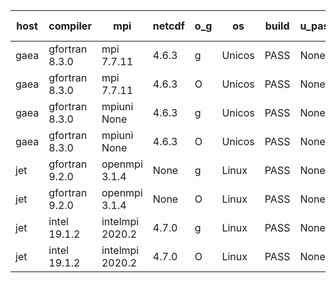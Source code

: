 

| host     | compiler                              | mpi                      | netcdf        | o_g        | os       | build       | u_pass          | u_fail          | s_pass            | s_fail            | e_pass             | e_fail             | nuopc_pass       | nuopc_fail       | artifacts link          |
|----------|---------------------------------------|--------------------------|---------------|------------|----------|-------------|-----------------|-----------------|-------------------|-------------------|--------------------|--------------------|------------------|------------------|-------------------------|
| gaea | gfortran 8.3.0 | mpi 7.7.11  | 4.6.3  | g | Unicos | PASS | None | None | None | None | None | None | None | None | <a href="https://github.com/esmf-org/esmf-test-artifacts/tree/25d5942e9c5f365d23c9f80741feaecdbe0bb81f/develop/gfortran/8.3.0/g/mpi/7.7.11" target="_blank">25d5942</a> | 
| gaea | gfortran 8.3.0 | mpi 7.7.11  | 4.6.3  | O | Unicos | PASS | None | None | None | None | None | None | None | None | <a href="https://github.com/esmf-org/esmf-test-artifacts/tree/9690d38446f2dcdbc25c8a36f025da2cfbb22b34/develop/gfortran/8.3.0/O/mpi/7.7.11" target="_blank">9690d38</a> | 
| gaea | gfortran 8.3.0 | mpiuni None  | 4.6.3  | g | Unicos | PASS | None | None | None | None | None | None | None | None | <a href="https://github.com/esmf-org/esmf-test-artifacts/tree/833e761cb0779a2613e6779e0853ef270a01f956/develop/gfortran/8.3.0/g/mpiuni/None" target="_blank">833e761</a> | 
| gaea | gfortran 8.3.0 | mpiuni None  | 4.6.3  | O | Unicos | PASS | None | None | None | None | None | None | None | None | <a href="https://github.com/esmf-org/esmf-test-artifacts/tree/0245fd58d1acf1d5d02c657862c770388552488e/develop/gfortran/8.3.0/O/mpiuni/None" target="_blank">0245fd5</a> | 
| jet | gfortran 9.2.0 | openmpi 3.1.4  | None  | g | Linux | PASS | None | None | None | None | None | None | None | None | <a href="https://github.com/esmf-org/esmf-test-artifacts/tree/cfa6a248cc27f5a12ecc198823f2cd39167d9b8c/develop/gfortran/9.2.0/g/openmpi/3.1.4" target="_blank">cfa6a24</a> | 
| jet | gfortran 9.2.0 | openmpi 3.1.4  | None  | O | Linux | PASS | None | None | None | None | None | None | None | None | <a href="https://github.com/esmf-org/esmf-test-artifacts/tree/e95f913e241e979ddce7c8b1e17b7e655829b72c/develop/gfortran/9.2.0/O/openmpi/3.1.4" target="_blank">e95f913</a> | 
| jet | intel 19.1.2 | intelmpi 2020.2  | 4.7.0  | g | Linux | PASS | None | None | None | None | None | None | None | None | <a href="https://github.com/esmf-org/esmf-test-artifacts/tree/01a36aa3ba0dbb2b2bb3fe8c6f60b35a14730030/develop/intel/19.1.2/g/intelmpi/2020.2" target="_blank">01a36aa</a> | 
| jet | intel 19.1.2 | intelmpi 2020.2  | 4.7.0  | O | Linux | PASS | None | None | None | None | None | None | None | None | <a href="https://github.com/esmf-org/esmf-test-artifacts/tree/151d322991ceabddcc6f1f15a1cf680718f1d545/develop/intel/19.1.2/O/intelmpi/2020.2" target="_blank">151d322</a> | 
